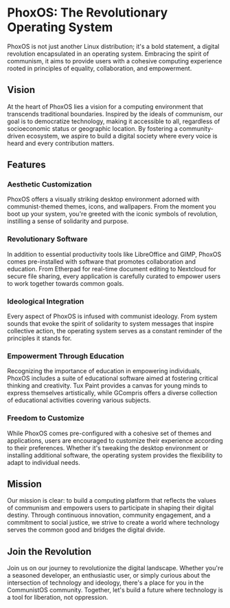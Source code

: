 # PhoxOS: The Revolutionary Operating System

PhoxOS is not just another Linux distribution; it's a bold statement, a digital revolution encapsulated in an operating system. Embracing the spirit of communism, it aims to provide users with a cohesive computing experience rooted in principles of equality, collaboration, and empowerment.

## Vision

At the heart of PhoxOS lies a vision for a computing environment that transcends traditional boundaries. Inspired by the ideals of communism, our goal is to democratize technology, making it accessible to all, regardless of socioeconomic status or geographic location. By fostering a community-driven ecosystem, we aspire to build a digital society where every voice is heard and every contribution matters.

## Features

### Aesthetic Customization
PhoxOS offers a visually striking desktop environment adorned with communist-themed themes, icons, and wallpapers. From the moment you boot up your system, you're greeted with the iconic symbols of revolution, instilling a sense of solidarity and purpose.

### Revolutionary Software
In addition to essential productivity tools like LibreOffice and GIMP, PhoxOS comes pre-installed with software that promotes collaboration and education. From Etherpad for real-time document editing to Nextcloud for secure file sharing, every application is carefully curated to empower users to work together towards common goals.

### Ideological Integration
Every aspect of PhoxOS is infused with communist ideology. From system sounds that evoke the spirit of solidarity to system messages that inspire collective action, the operating system serves as a constant reminder of the principles it stands for.

### Empowerment Through Education
Recognizing the importance of education in empowering individuals, PhoxOS includes a suite of educational software aimed at fostering critical thinking and creativity. Tux Paint provides a canvas for young minds to express themselves artistically, while GCompris offers a diverse collection of educational activities covering various subjects.

### Freedom to Customize
While PhoxOS comes pre-configured with a cohesive set of themes and applications, users are encouraged to customize their experience according to their preferences. Whether it's tweaking the desktop environment or installing additional software, the operating system provides the flexibility to adapt to individual needs.

## Mission

Our mission is clear: to build a computing platform that reflects the values of communism and empowers users to participate in shaping their digital destiny. Through continuous innovation, community engagement, and a commitment to social justice, we strive to create a world where technology serves the common good and bridges the digital divide.

## Join the Revolution

Join us on our journey to revolutionize the digital landscape. Whether you're a seasoned developer, an enthusiastic user, or simply curious about the intersection of technology and ideology, there's a place for you in the CommunistOS community. Together, let's build a future where technology is a tool for liberation, not oppression.
